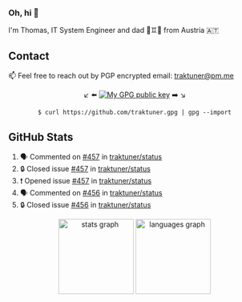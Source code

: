 ### Oh, hi 👋

I'm Thomas, IT System Engineer and dad 👶♊️👶 from Austria 🇦🇹

<!--
**traktuner/traktuner** is a ✨ _special_ ✨ repository because its `README.md` (this file) appears on your GitHub profile.

Here are some ideas to get you started:

- 🔭 I’m currently working on ...
- 🌱 I’m currently learning ...
- 👯 I’m looking to collaborate on ...
- 🤔 I’m looking for help with ...
- 💬 Ask me about ...
- 📫 How to reach me: ...
- 😄 Pronouns: ...
- ⚡ Fun fact: ...
-->

## Contact
📫 Feel free to reach out by PGP encrypted email:
traktuner@pm.me

<div align="center" markdown="1">

↙️ ⬅️ [![My GPG public key](https://img.shields.io/badge/PGP%20public%20key-6D4AFF?style=for-the-badge)](https://github.com/traktuner.gpg) ➡️ ↘️

```shell
$ curl https://github.com/traktuner.gpg | gpg --import
```

</div>

## GitHub Stats
<!--START_SECTION:activity-->
1. 🗣 Commented on [#457](https://github.com/traktuner/status/issues/457#issuecomment-2424130794) in [traktuner/status](https://github.com/traktuner/status)
2. 🔒 Closed issue [#457](https://github.com/traktuner/status/issues/457) in [traktuner/status](https://github.com/traktuner/status)
3. ❗ Opened issue [#457](https://github.com/traktuner/status/issues/457) in [traktuner/status](https://github.com/traktuner/status)
4. 🗣 Commented on [#456](https://github.com/traktuner/status/issues/456#issuecomment-2423758109) in [traktuner/status](https://github.com/traktuner/status)
5. 🔒 Closed issue [#456](https://github.com/traktuner/status/issues/456) in [traktuner/status](https://github.com/traktuner/status)
<!--END_SECTION:activity-->

<div align="center">
  <img src="https://github-readme-stats.vercel.app/api?username=traktuner&hide_title=false&hide_rank=false&show_icons=true&include_all_commits=true&count_private=true&disable_animations=false&theme=dracula&locale=en&hide_border=false&order=1" height="150" alt="stats graph"  />
  <img src="https://github-readme-stats.vercel.app/api/top-langs?username=traktuner&locale=en&hide_title=false&layout=compact&card_width=320&langs_count=5&theme=dracula&hide_border=false&order=2" height="150" alt="languages graph"  />
</div>
